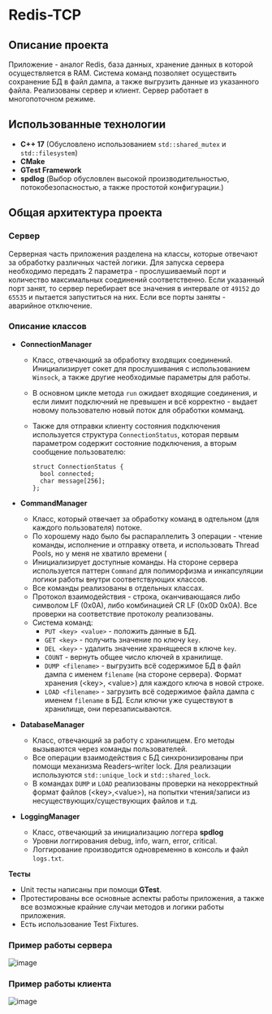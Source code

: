 # Redis-TCP
## Описание проекта
Приложение - аналог Redis, база данных, хранение данных в которой осуществляется в RAM. Система команд позволяет осуществить сохранение БД в файл дампа, а также выгрузить данные из указанного файла. 
Реализованы сервер и клиент. Сервер работает в многопоточном режиме.

## Использованные технологии
* **С++ 17** (Обусловлено использованием `std::shared_mutex` и `std::filesystem`)
* **CMake**
* **GTest Framework**
* **spdlog** (Выбор обусловлен высокой производительностью, потокобезопасностью, а также простотой конфигурации.)

## Общая архитектура проекта
### Сервер
Серверная часть приложения разделена на классы, которые отвечают за обработку различных частей логики.
Для запуска сервера необходимо передать 2 параметра - прослушиваемый порт и количество максимальных соединений соответственно.
Если указанный порт занят, то сервер перебирает все значения в интервале от `49152` до `65535` и пытается запуститься на них.
Если все порты заняты - аварийное отключение.

### Описание классов

* **ConnectionManager**
  - Класс, отвечающий за обработку входящих соединений. Инициализирует сокет для прослушивания с использованием `Winsock`, а также другие необходимые параметры для работы.
  - В основном цикле метода `run` ожидает входящие соединения, и если лимит подключний не превышен и всё корректно - выдает новому пользователю новый поток для обработки комманд.
  - Также для отправки клиенту состояния подключения используется структура `ConnectionStatus`, которая первым параметром содержит состояние подключения, а вторым сообщение пользователю:

      ```
      struct ConnectionStatus {
        bool connected;
        char message[256];
      };
      ```
  
* **CommandManager**
  - Класс, который отвечает за обработку команд в одтельном (для каждого пользователя) потоке.
  - По хорошему надо было бы распараллелить 3 операции - чтение команды, исполнение и отправку ответа, и использовать Thread Pools, но у меня не хватило времени (
  - Инициализирует доступные команды. На стороне сервера используется паттерн `Command` для полиморфизма и инкапсуляции логики работы внутри соответствующих классов.
  - Все команды реализованы в отдельных классах.
  - Протокол взаимодействия - строка, оканчивающаяся либо символом LF (0x0A), либо комбинацией CR LF (0x0D 0x0A). Все проверки на соответствие протоколу реализованы.
  - Система команд:
    - `PUT <key> <value>` - положить данные в БД.
    - `GET <key>` - получить значение по ключу `key`.
    - `DEL <key>` - удалить значение хранящееся в ключе `key`.
    - `COUNT` - вернуть общее число ключей в хранилище.
    - `DUMP <filename>` - выгрузить всё содержимое БД в файл дампа с именем `filename` (на стороне сервера). Формат хранения (\<key\>, \<value\>) для каждого ключа в новой строке.
    - `LOAD <filename>` - загрузить всё содержимое файла дампа c именем `filename` в БД. Если ключи уже существуют в хранилище, они перезаписываются.
    
* **DatabaseManager**
  - Класс, отвечающий за работу с хранилищем. Его методы вызываются через команды пользователей.
  - Все операции взаимодействия с БД синхронизированы при помощи механизма Readers–writer lock. Для реализации используются `std::unique_lock` и `std::shared_lock`.
  - В командах `DUMP` и `LOAD` реализованы проверки на некорректный формат файлов (\<key\>,\<value\>), на попытки чтения/записи из несуществующих/существующих файлов и т.д.
    
* **LoggingManager**
  - Класс, отвечающий за инициализацию логгера **spdlog**
  - Уровни логгирования debug, info, warn, error, critical.
  - Логгирование производится одновременно в консоль и файл `logs.txt`.
    
**Тесты**
- Unit тесты написаны при помощи **GTest**.
- Протестированы все основные аспекты работы приложения, а также все возможные крайние случаи методов и логики работы приложения.
- Есть использование Test Fixtures.

### Пример работы сервера
![image](https://github.com/tekassh1/Redis-TCP/assets/90504722/32c8bee7-4ee1-4f63-9fd0-0df9b381530f)

### Пример работы клиента
![image](https://github.com/tekassh1/Redis-TCP/assets/90504722/ad7673d3-2797-4cdc-8092-e5483959d80a)


